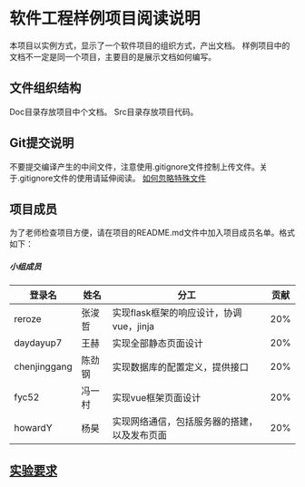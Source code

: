 # 软件工程样例项目阅读说明
本项目以实例方式，显示了一个软件项目的组织方式，产出文档。
样例项目中的文档不一定是同一个项目，主要目的是展示文档如何编写。

## 文件组织结构
Doc目录存放项目中个文档。
Src目录存放项目代码。

## Git提交说明
不要提交编译产生的中间文件，注意使用.gitignore文件控制上传文件。关于.gitignore文件的使用请延伸阅读。
[如何忽略特殊文件](https://www.liaoxuefeng.com/wiki/896043488029600/900004590234208)

## 项目成员
为了老师检查项目方便，请在项目的README.md文件中加入项目成员名单。格式如下：

##### 小组成员

登录名 | 姓名 |分工  |贡献
------------ | ------------- |------------ | -------------
reroze | 张浚哲  | 实现flask框架的响应设计，协调vue，jinja  |20%
daydayup7 | 王赫  | 实现全部静态页面设计  |  20%
chenjinggang | 陈劲钢 |实现数据库的配置定义，提供接口  |  20%
fyc52| 冯一村 | 实现vue框架页面设计  |  20%
howardY | 杨昊  | 实现网络通信，包括服务器的搭建，以及发布页面  |  20%


## [实验要求](Docs/实验要求.md)
